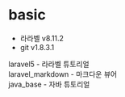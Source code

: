 # basic
- 라라벨 v8.11.2  
- git v1.8.3.1  

laravel5 - 라라벨 튜토리얼  
laravel_markdown - 마크다운 뷰어  
java_base - 자바 튜토리얼

